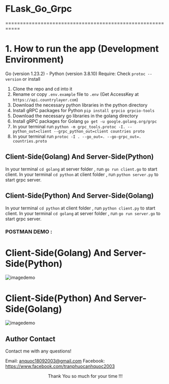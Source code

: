 # FLask_Go_Grpc

===========================================================

# 1. How to run the app (Development Environment)

Go (version 1.23.2) - Python (version 3.8.10)
Require: Check `protoc --version` or install

1. Clone the repo and cd into it
2. Rename or copy `.env.example` file to `.env` (Get AccessKey at `https://api.countrylayer.com`)
3. Download the necessary python libraries in the python directory
4. Install gRPC packages for Python `pip install grpcio grpcio-tools`
5. Download the necessary go libraries in the golang directory
6. Install gRPC packages for Golang `go get -u google.golang.org/grpc`
7. In your terminal run `python -m grpc_tools.protoc -I. --python_out=client --grpc_python_out=client countries proto`
8. In your terminal run `protoc -I . --go_out=. --go-grpc_out=. countries.proto`

## Client-Side(Golang) And Server-Side(Python)

In your terminal `cd golang` at server folder , run `go run client.go` to start client.
In your terminal `cd python` at client folder , run `python server.py` to start grpc server.

## Client-Side(Python) And Server-Side(Golang)

In your terminal `cd python` at client folder , run `python client.py` to start client.
In your terminal `cd golang` at server folder , run `go run server.go` to start grpc server.

### POSTMAN DEMO :

# Client-Side(Golang) And Server-Side(Python)

![imagedemo](https://res.cloudinary.com/dadvtny30/image/upload/v1735121556/portfolio/caogks9ulwrnjyrnjyom.png)

# Client-Side(Python) And Server-Side(Golang)

![imagedemo](https://res.cloudinary.com/dadvtny30/image/upload/v1735121542/portfolio/fclx9dppumnhlwf5sel8.png)

## Author Contact

Contact me with any questions!<br>

Email: anquoc18092003@gmail.com
Facebook: https://www.facebook.com/tranphuocanhquoc2003

<p style="text-align:center">Thank You so much for your time !!!</p>
